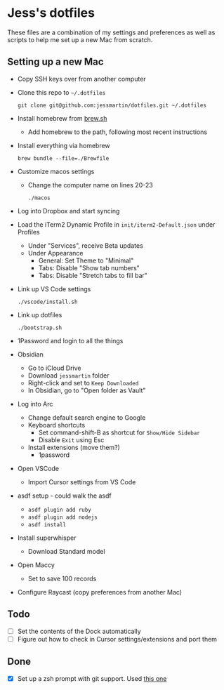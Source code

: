# Jess's dotfiles

These files are a combination of my settings and preferences as well as scripts to help me set up a new Mac from scratch.

## Setting up a new Mac

- Copy SSH keys over from another computer

- Clone this repo to `~/.dotfiles`

    `git clone git@github.com:jessmartin/dotfiles.git ~/.dotfiles`

- Install homebrew from [brew.sh](https://brew.sh/)
    - Add homebrew to the path, following most recent instructions

- Install everything via homebrew

    `brew bundle --file=./Brewfile`

- Customize macos settings
  - Change the computer name on lines 20-23

    `./macos`

- Log into Dropbox and start syncing

- Load the iTerm2 Dynamic Profile in `init/iterm2-Default.json` under Profiles
  - Under "Services", receive Beta updates
  - Under Appearance
    - General: Set Theme to "Minimal"
    - Tabs: Disable "Show tab numbers"
    - Tabs: Disable "Stretch tabs to fill bar"

- Link up VS Code settings

    `./vscode/install.sh`

- Link up dotfiles

    `./bootstrap.sh`

- 1Password and login to all the things

- Obsidian
    - Go to iCloud Drive
    - Download `jessmartin` folder
    - Right-click and set to `Keep Downloaded`
    - In Obsidian, go to "Open folder as Vault"

- Log into Arc
    - Change default search engine to Google
    - Keyboard shortcuts
        - Set command-shift-B as shortcut for `Show/Hide Sidebar`
        - Disable `Exit` using Esc
    - Install extensions (move them?)
        - 1password

- Open VSCode
    - Import Cursor settings from VS Code

- asdf setup - could walk the asdf 
    - `asdf plugin add ruby`
    - `asdf plugin add nodejs`
    - `asdf install`

- Install superwhisper
    - Download Standard model

- Open Maccy
    - Set to save 100 records

- Configure Raycast (copy preferences from another Mac)

## Todo

- [ ] Set the contents of the Dock automatically
- [ ] Figure out how to check in Cursor settings/extensions and port them

## Done

- [x] Set up a zsh prompt with git support. Used [this one](https://github.com/agkozak/agkozak-zsh-prompt)


